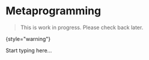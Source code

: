 # Metaprogramming

> This is work in progress. Please check back later.
> 
{style="warning"}

Start typing here...